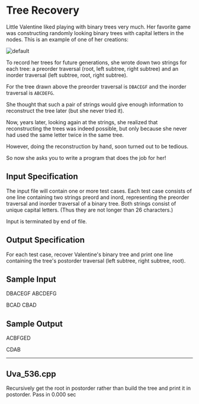 # Tree Recovery

Little Valentine liked playing with binary trees very much. Her favorite game was constructing randomly looking binary trees with capital letters in the nodes.
This is an example of one of her creations:

![default](https://cloud.githubusercontent.com/assets/4820492/12269962/cd26dd04-b98e-11e5-8f21-e8d90aa13444.png)

To record her trees for future generations, she wrote down two strings for each tree: a preorder traversal (root, left subtree, right subtree) and an inorder traversal (left subtree, root, right subtree).

For the tree drawn above the preorder traversal is `DBACEGF` and the inorder traversal is `ABCDEFG`.

She thought that such a pair of strings would give enough information to reconstruct the tree later (but she never tried it).

Now, years later, looking again at the strings, she realized that reconstructing the trees was indeed possible, but only because she never had used the same letter twice in the same tree.

However, doing the reconstruction by hand, soon turned out to be tedious.

So now she asks you to write a program that does the job for her!

## Input Specification

The input file will contain one or more test cases. Each test case consists of one line containing two strings preord and inord, representing the preorder traversal and inorder traversal of a binary tree. Both strings consist of unique capital letters. (Thus they are not longer than 26 characters.)

Input is terminated by end of file.

## Output Specification

For each test case, recover Valentine's binary tree and print one line containing the tree's postorder traversal (left subtree, right subtree, root).

## Sample Input

DBACEGF ABCDEFG

BCAD CBAD

## Sample Output

ACBFGED

CDAB

---

## Uva_536.cpp

Recursively get the root in postorder rather than build the tree and print it in postorder.
Pass in 0.000 sec
